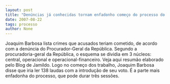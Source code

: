 ```yaml
---
layout: post
title: "Denúncias já conhecidas tornam enfadonho começo do processo do Mensalão"
date: 2007-08-22
tags: processo
author: None
---
```

Joaquim Barbosa lista crimes que acusados teriam cometido, de acordo com a den&uacute;ncia do Procurador-Geral da Rep&uacute;blica.
Segundo a procuradoria-geral da Rep&uacute;blica, o esquema se dividia em 3 n&uacute;cleos: central, operacional e operacional-financeiro. Veja&nbsp;aqui resum&atilde;o elaborado pelo Blog de Jamildo.
Logo no come&ccedil;o dos trabalho, Joaquim Barbosa disse que iria ler 138 laudas com a introdu&ccedil;&atilde;o de seu voto. &Eacute; a parte mais enfadonha do processo, que pode durar tr&ecirc;s sess&otilde;es. 